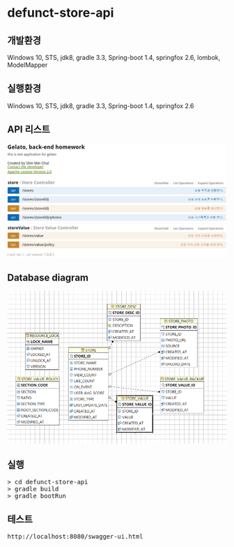 # defunct-store-api

## 개발환경
Windows 10, STS, jdk8, gradle 3.3, Spring-boot 1.4, springfox 2.6, lombok, ModelMapper 
## 실행환경
Windows 10, STS, jdk8, gradle 3.3, Spring-boot 1.4, springfox 2.6

## API 리스트
![](https://raw.githubusercontent.com/gitboo/defunct-store-api/master/static/apis.png)

## Database diagram
![](https://raw.githubusercontent.com/gitboo/defunct-store-api/master/static/diagram.png)

## 실행
<pre>
> cd defunct-store-api
> gradle build
> gradle bootRun
</pre>
## 테스트
<pre>
http://localhost:8080/swagger-ui.html
</pre>
